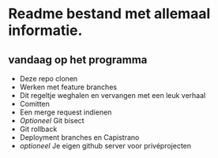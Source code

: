 # Readme bestand met allemaal informatie.
## vandaag op het programma

- Deze repo clonen
- Werken met feature branches
- Dit regeltje weghalen en vervangen met een leuk verhaal
- Comitten
- Een merge request indienen
- *Optioneel* Git bisect
- Git rollback
- Deployment branches en Capistrano
- *optioneel* Je eigen github server voor privéprojecten
